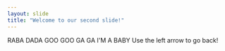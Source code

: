 ```yaml
---
layout: slide
title: "Welcome to our second slide!"
---
```

RABA DADA GOO GOO GA GA I'M A BABY
Use the left arrow to go back!
